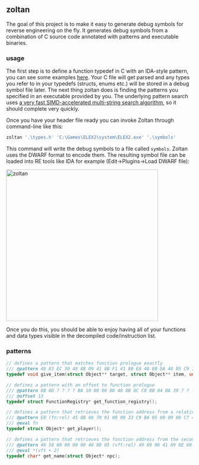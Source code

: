 ## zoltan
The goal of this project is to make it easy to generate debug symbols for reverse engineering on the fly.
It generates debug symbols from a combination of C source code annotated with patterns and executable binaries.

### usage
The first step is to define a function typedef in C with an IDA-style pattern, you can see some examples [here](#patterns).
Your C file will get parsed and any types you refer to in your typedefs (structs, enums etc.) will be stored in a debug symbol file later.
The next thing zoltan does is finding the patterns you specified in an executable provided by you. The underlying pattern search uses [a very fast SIMD-accelerated multi-string search algorithm](https://github.com/BurntSushi/aho-corasick), so it should complete very quickly.

Once you have your header file ready you can invoke Zoltan through command-line like this:
```powershell
zoltan '.\types.h' 'C:\Games\ELEX2\system\ELEX2.exe' '.\symbols'
```
This command will write the debug symbols to a file called `symbols`. Zoltan uses the DWARF format to encode them. The resulting symbol file can be loaded into RE tools like IDA for example (Edit->Plugins->Load DWARF file):

<img width="410" alt="zoltan" src="https://user-images.githubusercontent.com/11986158/159622437-3dc44968-3a49-4ace-9a2d-5d39e786e2f9.png">

Once you do this, you should be able to enjoy having all of your functions and data types visible in the decompiled code/instruction list.

### patterns
```C
// defines a pattern that matches function prologue exactly
/// @pattern 48 83 EC 30 48 8B 09 41 8B F1 41 8B E8 48 8B DA 48 85 C9 74 65
typedef void give_item(struct Object** target, struct Object** item, unsigned int quantity);

// defines a pattern with an offset to function prologue
/// @pattern 8B 0D ? ? ? ? BA 10 00 00 00 48 8B 0C C8 8B 04 0A 39 ? ? ? ? 01 7F 16
/// @offset 13
typedef struct FunctionRegistry* get_function_registry();

// defines a pattern that retrieves the function address from a relative CALL instruction 
/// @pattern E8 (fn:rel) 45 8B 86 70 01 00 00 33 C9 BA 05 00 00 00 C7 44 24 30 02 00 00 00
/// @eval fn
typedef struct Object* get_player();

// defines a pattern that retrieves the function address from the second slot of a virtual table
/// @pattern 46 58 00 00 00 00 48 8D 05 (vft:rel) 49 89 06 41 89 6E 60 49 8B C6 4C
/// @eval *(vft + 2)
typedef char* get_name(struct Object* npc);
```
